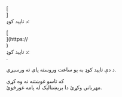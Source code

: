 [<br host>] <br action> د تایید کوډ: <br code>

[<br host>](https://<br host>) <br action> د تایید کوډ: <br code>.

د دې تایید کوډ به یو ساعت وروسته پای ته ورسیږي.

که تاسو غوښتنه نه وه کړې <br action>مهرباني وکړئ دا بریښنالیک له پامه غورځوئ.